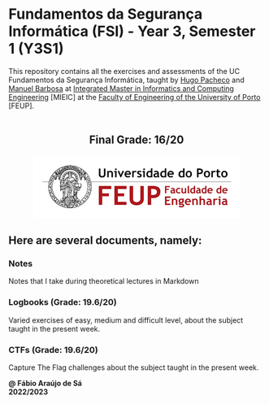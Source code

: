 # Fundamentos da Segurança Informática (FSI) - Year 3, Semester 1 (Y3S1)

This repository contains all the exercises and assessments of the UC Fundamentos da Segurança Informática, taught by [Hugo Pacheco](https://sigarra.up.pt/fcup/pt/FUNC_GERAL.FORMVIEW?p_codigo=652136) and [Manuel Barbosa](https://sigarra.up.pt/fcup/pt/func_geral.formview?p_codigo=535545) at [Integrated Master in Informatics and Computing Engineering](https://sigarra.up.pt/feup/pt/cur_geral.cur_view?pv_curso_id=742) [MIEIC] at the [Faculty of Engineering of the University of Porto](https://sigarra.up.pt/feup/pt/web_page.Inicial) [FEUP]. <br> <br>

<h2 align = "center" >Final Grade: 16/20</h2>
<p align = "center" >
  <img 
       title = "FEUP logo"
       src = "Images//FEUP_Logo.png" 
       alt = "FEUP Logo"  
       />
</p>

## Here are several documents, namely:

### Notes
Notes that I take during theoretical lectures in Markdown <br>

### Logbooks (Grade: 19.6/20)
Varied exercises of easy, medium and difficult level, about the subject taught in the present week.

### CTFs (Grade: 19.6/20)
Capture The Flag challenges about the subject taught in the present week.

**@ Fábio Araújo de Sá** <br>
**2022/2023**
